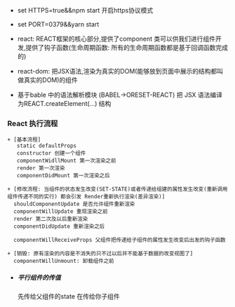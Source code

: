 + set HTTPS=true&&npm start  开启https协议模式
+ set PORT=0379&&yarn start

+ react: REACT框架的核心部分,提供了component 类可以供我们进行组件开发,提供了钩子函数(生命周期函数: 所有的生命周期函数都是基于回调函数完成的)
+ react-dom: 把JSX语法,渲染为真实的DOM(能够放到页面中展示的结构都叫做真实的DOM)的组件
+ 基于bable 中的语法解析模块 (BABEL->ORESET-REACT) 把 JSX 语法编译为REACT.createElement(...) 结构 

### React 执行流程
    + [基本流程] 
       static defaultProps
       constructor 创建一个组件
       componentWidllMount 第一次渲染之前
       render 第一次渲染
       componentDidMount 第一次渲染之后
    
    + [修改流程: 当组件的状态发生改变(SET-STATE)或者传递给组建的属性发生改变(重新调用组件传递不同的实行) 都会引发 Render重新执行渲染(差异渲染)]
      shouldComponentUpdate 是否允许组件重新渲染
      componentWillUpdate 重现渲染之前
      render 第二次及以后重新渲染
      componentDidUpdate 重新渲染之后 
    
      componentWillReceiveProps 父组件把传递给子组件的属性发生改变后出发的钩子函数
    
    + [销毁: 原有渲染的内容是不消失的只不过以后并不能基于数据的改变视图了]
      componentWillUnmount: 卸载组件之前
- ##### 平行组件的传值

  先传给父组件的state 在传给你子组件